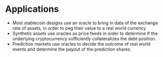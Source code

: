
# Applications
- Most stablecoin designs use an oracle to bring in data of the exchange rate of assets, in order to peg their value to a real world currency
- Synthetic assets use oracles as price feeds in order to determine if the underlying cryptocurrency sufficiently collateralizes the debt position.
- Prediction markets use oracles to decide the outcome of real world events and determine the payout of the prediction shares.
